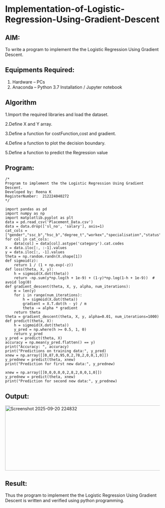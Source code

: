 # Implementation-of-Logistic-Regression-Using-Gradient-Descent

## AIM:
To write a program to implement the the Logistic Regression Using Gradient Descent.

## Equipments Required:
1. Hardware – PCs
2. Anaconda – Python 3.7 Installation / Jupyter notebook

## Algorithm
1.Import the required libraries and load the dataset.

2.Define X and Y array.

3.Define a function for costFunction,cost and gradient.

4.Define a function to plot the decision boundary.

5.Define a function to predict the Regression value
## Program:
```
/*
Program to implement the the Logistic Regression Using Gradient Descent.
Developed by: Reena K
RegisterNumber:  212224040272
*/
```
```
import pandas as pd
import numpy as np
import matplotlib.pyplot as plt
data = pd.read_csv('Placement_Data.csv')
data = data.drop(['sl_no', 'salary'], axis=1)
cat_cols = ["gender","ssc_b","hsc_b","degree_t","workex","specialisation","status","hsc_s"]
for col in cat_cols:
    data[col] = data[col].astype('category').cat.codes
X = data.iloc[:, :-1].values
y = data.iloc[:, -1].values
theta = np.random.randn(X.shape[1])
def sigmoid(z):
    return 1 / (1 + np.exp(-z))
def loss(theta, X, y):
    h = sigmoid(X.dot(theta))
    return -np.sum(y*np.log(h + 1e-9) + (1-y)*np.log(1-h + 1e-9))  # avoid log(0)
def gradient_descent(theta, X, y, alpha, num_iterations):
    m = len(y)
    for i in range(num_iterations):
        h = sigmoid(X.dot(theta))
        gradient = X.T.dot(h - y) / m
        theta -= alpha * gradient
    return theta
theta = gradient_descent(theta, X, y, alpha=0.01, num_iterations=1000)
def predict(theta, X):
    h = sigmoid(X.dot(theta))
    y_pred = np.where(h >= 0.5, 1, 0)
    return y_pred
y_pred = predict(theta, X)
accuracy = np.mean(y_pred.flatten() == y)
print("Accuracy: ", accuracy)
print("Predictions on training data:", y_pred)
xnew = np.array([[0,87,0,95,0,2,78,2,0,0,1,0]])
y_prednew = predict(theta, xnew)
print("Prediction for first new data:", y_prednew)

xnew = np.array([[0,0,0,0,0,2,8,2,0,0,1,0]])
y_prednew = predict(theta, xnew)
print("Prediction for second new data:", y_prednew)

```
## Output:

<img width="1098" height="212" alt="Screenshot 2025-09-20 224832" src="https://github.com/user-attachments/assets/da52406d-45ce-4d3a-87c7-754b2142209c" />

## Result:
Thus the program to implement the the Logistic Regression Using Gradient Descent is written and verified using python programming.

